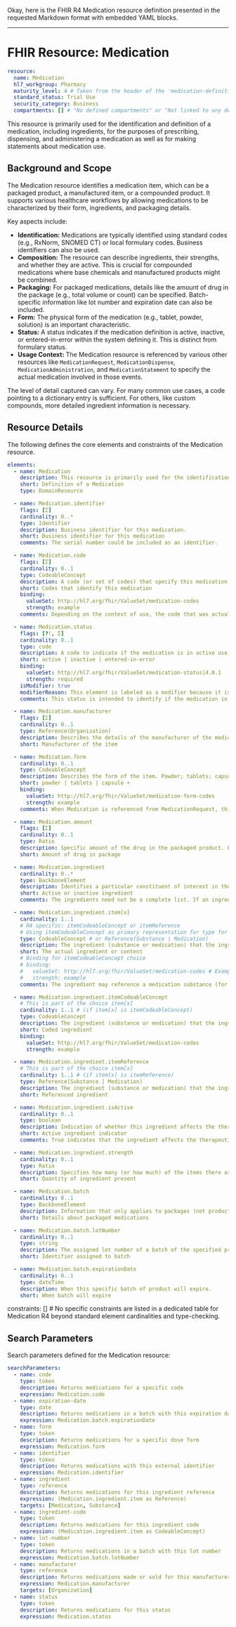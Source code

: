 Okay, here is the FHIR R4 Medication resource definition presented in the requested Markdown format with embedded YAML blocks.

---

# FHIR Resource: Medication

```yaml
resource:
  name: Medication
  hl7_workgroup: Pharmacy
  maturity_level: 4 # Taken from the header of the 'medication-definitions.html' (build.fhir.org) provided
  standard_status: Trial Use
  security_category: Business
  compartments: [] # "No defined compartments" or "Not linked to any defined compartments"
```

This resource is primarily used for the identification and definition of a medication, including ingredients, for the purposes of prescribing, dispensing, and administering a medication as well as for making statements about medication use.

## Background and Scope

The Medication resource identifies a medication item, which can be a packaged product, a manufactured item, or a compounded product. It supports various healthcare workflows by allowing medications to be characterized by their form, ingredients, and packaging details.

Key aspects include:

*   **Identification:** Medications are typically identified using standard codes (e.g., RxNorm, SNOMED CT) or local formulary codes. Business identifiers can also be used.
*   **Composition:** The resource can describe ingredients, their strengths, and whether they are active. This is crucial for compounded medications where base chemicals and manufactured products might be combined.
*   **Packaging:** For packaged medications, details like the amount of drug in the package (e.g., total volume or count) can be specified. Batch-specific information like lot number and expiration date can also be included.
*   **Form:** The physical form of the medication (e.g., tablet, powder, solution) is an important characteristic.
*   **Status:** A status indicates if the medication definition is active, inactive, or entered-in-error within the system defining it. This is distinct from formulary status.
*   **Usage Context:** The Medication resource is referenced by various other resources like `MedicationRequest`, `MedicationDispense`, `MedicationAdministration`, and `MedicationStatement` to specify the actual medication involved in those events.

The level of detail captured can vary. For many common use cases, a code pointing to a dictionary entry is sufficient. For others, like custom compounds, more detailed ingredient information is necessary.

## Resource Details

The following defines the core elements and constraints of the Medication resource.

```yaml
elements:
  - name: Medication
    description: This resource is primarily used for the identification and definition of a medication, including ingredients, for the purposes of prescribing, dispensing, and administering a medication as well as for making statements about medication use.
    short: Definition of a Medication
    type: DomainResource

  - name: Medication.identifier
    flags: [Σ]
    cardinality: 0..*
    type: Identifier
    description: Business identifier for this medication.
    short: Business identifier for this medication
    comments: The serial number could be included as an identifier.

  - name: Medication.code
    flags: [Σ]
    cardinality: 0..1
    type: CodeableConcept
    description: A code (or set of codes) that specify this medication, or a textual description. Usage note: This could be a standard medication code such as a code from RxNorm, SNOMED CT, IDMP etc. It could also be a national or local formulary code, optionally with translations to other code systems. The name of the medication can be conveyed in the code.text even if it is different from any of the coding displayName values.
    short: Codes that identify this medication
    binding:
      valueSet: http://hl7.org/fhir/ValueSet/medication-codes
      strength: example
    comments: Depending on the context of use, the code that was actually selected by the user (prescriber, dispenser, etc.) will have the coding.userSelected set to true. As described in the coding datatype: "A coding may be marked as a "userSelected" if a user selected the particular coded value in a user interface (e.g. the user selects an item in a pick-list). If a user selected coding exists, it is the preferred choice for performing translations etc. Other codes can only be literal translations to alternative code systems, or codes at a lower level of granularity (e.g. a generic code for a vendor-specific primary one).

  - name: Medication.status
    flags: [?!, Σ]
    cardinality: 0..1
    type: code
    description: A code to indicate if the medication is in active use.
    short: active | inactive | entered-in-error
    binding:
      valueSet: http://hl7.org/fhir/ValueSet/medication-status|4.0.1
      strength: required
    isModifier: true
    modifierReason: This element is labeled as a modifier because it is a status element that contains status 'entered-in-error' which means that the resource should not be treated as valid.
    comments: This status is intended to identify if the medication in a local system is in active use within a drug database or inventory. For example, a pharmacy system may create a new drug file record for a compounded product "ABC Hospital Special Cream" with an active status. At some point in the future, it may be determined that the drug record was created with an error and the status is changed to "entered in error". This status is not intended to specify if a medication is part of a particular formulary. It is possible that the drug record may be referenced by multiple formularies or catalogues and each of those entries would have a separate status.

  - name: Medication.manufacturer
    flags: [Σ]
    cardinality: 0..1
    type: Reference(Organization)
    description: Describes the details of the manufacturer of the medication product. This is not intended to represent the distributor of a medication product.
    short: Manufacturer of the item

  - name: Medication.form
    cardinality: 0..1
    type: CodeableConcept
    description: Describes the form of the item. Powder; tablets; capsule.
    short: powder | tablets | capsule +
    binding:
      valueSet: http://hl7.org/fhir/ValueSet/medication-form-codes
      strength: example
    comments: When Medication is referenced from MedicationRequest, this is the ordered form. When Medication is referenced within MedicationDispense, this is the dispensed form. When Medication is referenced within MedicationAdministration, this is administered form.

  - name: Medication.amount
    flags: [Σ]
    cardinality: 0..1
    type: Ratio
    description: Specific amount of the drug in the packaged product. For example, when specifying a product that has the same strength (For example, Insulin glargine 100 unit per mL solution for injection), this attribute provides additional clarification of the package amount (For example, 3 mL, 10mL, etc.).
    short: Amount of drug in package

  - name: Medication.ingredient
    cardinality: 0..*
    type: BackboneElement
    description: Identifies a particular constituent of interest in the product.
    short: Active or inactive ingredient
    comments: The ingredients need not be a complete list. If an ingredient is not specified, this does not indicate whether an ingredient is present or absent. If an ingredient is specified it does not mean that all ingredients are specified. It is possible to specify both inactive and active ingredients.

  - name: Medication.ingredient.item[x]
    cardinality: 1..1
    # R4 specific: itemCodeableConcept or itemReference
    # Using itemCodeableConcept as primary representation for type for simplicity here, acknowledging the choice.
    type: CodeableConcept # or Reference(Substance | Medication)
    description: The ingredient (substance or medication) that the ingredient.strength relates to. This is represented as a concept from a code system or described in another resource (Substance or Medication).
    short: The actual ingredient or content
    # Binding for itemCodeableConcept choice
    # binding:
    #   valueSet: http://hl7.org/fhir/ValueSet/medication-codes # Example, as per R5 if item is CC
    #   strength: example
    comments: The ingredient may reference a medication substance (for example, amoxicillin) or another medication (for example in the case of a compounded product, Glaxal Base). This element is a choice of CodeableConcept or Reference(Substance | Medication).

  - name: Medication.ingredient.itemCodeableConcept
    # This is part of the choice item[x]
    cardinality: 1..1 # (if item[x] is itemCodeableConcept)
    type: CodeableConcept
    description: The ingredient (substance or medication) that the ingredient.strength relates to, represented as a concept from a code system.
    short: Coded ingredient
    binding:
      valueSet: http://hl7.org/fhir/ValueSet/medication-codes
      strength: example

  - name: Medication.ingredient.itemReference
    # This is part of the choice item[x]
    cardinality: 1..1 # (if item[x] is itemReference)
    type: Reference(Substance | Medication)
    description: The ingredient (substance or medication) that the ingredient.strength relates to, described in another resource.
    short: Referenced ingredient

  - name: Medication.ingredient.isActive
    cardinality: 0..1
    type: boolean
    description: Indication of whether this ingredient affects the therapeutic action of the drug.
    short: Active ingredient indicator
    comments: True indicates that the ingredient affects the therapeutic action of the drug (i.e. active). False indicates that the ingredient does not affect the therapeutic action of the drug (i.e. inactive).

  - name: Medication.ingredient.strength
    cardinality: 0..1
    type: Ratio
    description: Specifies how many (or how much) of the items there are in this Medication. For example, 250 mg per tablet. This is expressed as a ratio where the numerator is 250mg and the denominator is 1 tablet.
    short: Quantity of ingredient present

  - name: Medication.batch
    cardinality: 0..1
    type: BackboneElement
    description: Information that only applies to packages (not products).
    short: Details about packaged medications

  - name: Medication.batch.lotNumber
    cardinality: 0..1
    type: string
    description: The assigned lot number of a batch of the specified product.
    short: Identifier assigned to batch

  - name: Medication.batch.expirationDate
    cardinality: 0..1
    type: dateTime
    description: When this specific batch of product will expire.
    short: When batch will expire
```

constraints: [] # No specific constraints are listed in a dedicated table for Medication R4 beyond standard element cardinalities and type-checking.

## Search Parameters

Search parameters defined for the Medication resource:

```yaml
searchParameters:
  - name: code
    type: token
    description: Returns medications for a specific code
    expression: Medication.code
  - name: expiration-date
    type: date
    description: Returns medications in a batch with this expiration date
    expression: Medication.batch.expirationDate
  - name: form
    type: token
    description: Returns medications for a specific dose form
    expression: Medication.form
  - name: identifier
    type: token
    description: Returns medications with this external identifier
    expression: Medication.identifier
  - name: ingredient
    type: reference
    description: Returns medications for this ingredient reference
    expression: (Medication.ingredient.item as Reference)
    targets: [Medication, Substance]
  - name: ingredient-code
    type: token
    description: Returns medications for this ingredient code
    expression: (Medication.ingredient.item as CodeableConcept)
  - name: lot-number
    type: token
    description: Returns medications in a batch with this lot number
    expression: Medication.batch.lotNumber
  - name: manufacturer
    type: reference
    description: Returns medications made or sold for this manufacturer
    expression: Medication.manufacturer
    targets: [Organization]
  - name: status
    type: token
    description: Returns medications for this status
    expression: Medication.status
```